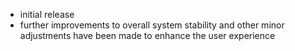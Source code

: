 - initial release
- further improvements to overall system stability and other minor adjustments have been made to enhance the user experience
